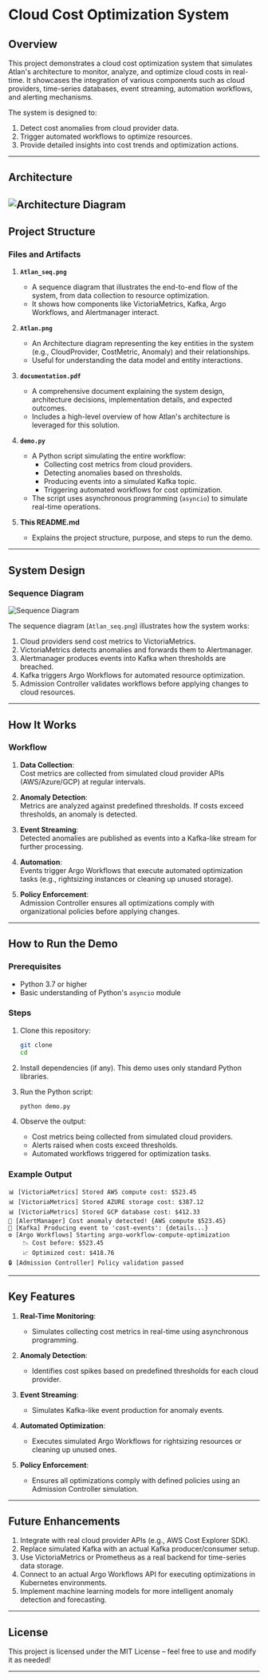 # **Cloud Cost Optimization System**

## **Overview**
This project demonstrates a cloud cost optimization system that simulates Atlan's architecture to monitor, analyze, and optimize cloud costs in real-time. It showcases the integration of various components such as cloud providers, time-series databases, event streaming, automation workflows, and alerting mechanisms.

The system is designed to:
1. Detect cost anomalies from cloud provider data.
2. Trigger automated workflows to optimize resources.
3. Provide detailed insights into cost trends and optimization actions.

---
## **Architecture**
![Architecture Diagram](atlan1.png)
---
## **Project Structure**

### **Files and Artifacts**
1. **`Atlan_seq.png`**  
   - A sequence diagram that illustrates the end-to-end flow of the system, from data collection to resource optimization.
   - It shows how components like VictoriaMetrics, Kafka, Argo Workflows, and Alertmanager interact.

2. **`Atlan.png`**  
   - An Architecture diagram representing the key entities in the system (e.g., CloudProvider, CostMetric, Anomaly) and their relationships.
   - Useful for understanding the data model and entity interactions.

3. **`documentation.pdf`**  
   - A comprehensive document explaining the system design, architecture decisions, implementation details, and expected outcomes.
   - Includes a high-level overview of how Atlan's architecture is leveraged for this solution.

4. **`demo.py`**  
   - A Python script simulating the entire workflow:
     - Collecting cost metrics from cloud providers.
     - Detecting anomalies based on thresholds.
     - Producing events into a simulated Kafka topic.
     - Triggering automated workflows for cost optimization.
   - The script uses asynchronous programming (`asyncio`) to simulate real-time operations.

5. **This README.md**  
   - Explains the project structure, purpose, and steps to run the demo.

---

## **System Design**

### **Sequence Diagram**
![Sequence Diagram](Atlanseq.png)

The sequence diagram (`Atlan_seq.png`) illustrates how the system works:
1. Cloud providers send cost metrics to VictoriaMetrics.
2. VictoriaMetrics detects anomalies and forwards them to Alertmanager.
3. Alertmanager produces events into Kafka when thresholds are breached.
4. Kafka triggers Argo Workflows for automated resource optimization.
5. Admission Controller validates workflows before applying changes to cloud resources.

---

## **How It Works**

### Workflow
1. **Data Collection**:  
   Cost metrics are collected from simulated cloud provider APIs (AWS/Azure/GCP) at regular intervals.
   
2. **Anomaly Detection**:  
   Metrics are analyzed against predefined thresholds. If costs exceed thresholds, an anomaly is detected.

3. **Event Streaming**:  
   Detected anomalies are published as events into a Kafka-like stream for further processing.

4. **Automation**:  
   Events trigger Argo Workflows that execute automated optimization tasks (e.g., rightsizing instances or cleaning up unused storage).

5. **Policy Enforcement**:  
   Admission Controller ensures all optimizations comply with organizational policies before applying changes.

---

## **How to Run the Demo**

### Prerequisites
- Python 3.7 or higher
- Basic understanding of Python's `asyncio` module

### Steps
1. Clone this repository:
   ```bash
   git clone 
   cd 
   ```

2. Install dependencies (if any). This demo uses only standard Python libraries.

3. Run the Python script:
   ```bash
   python demo.py
   ```

4. Observe the output:
   - Cost metrics being collected from simulated cloud providers.
   - Alerts raised when costs exceed thresholds.
   - Automated workflows triggered for optimization tasks.

### Example Output
```plaintext
📊 [VictoriaMetrics] Stored AWS compute cost: $523.45
📊 [VictoriaMetrics] Stored AZURE storage cost: $387.12
📊 [VictoriaMetrics] Stored GCP database cost: $412.33
🚨 [AlertManager] Cost anomaly detected! {AWS compute $523.45}
🔁 [Kafka] Producing event to 'cost-events': {details...}
⚙️ [Argo Workflows] Starting argo-workflow-compute-optimization
    📉 Cost before: $523.45
    📈 Optimized cost: $418.76
🔒 [Admission Controller] Policy validation passed
```

---

## **Key Features**

1. **Real-Time Monitoring**:
   - Simulates collecting cost metrics in real-time using asynchronous programming.

2. **Anomaly Detection**:
   - Identifies cost spikes based on predefined thresholds for each cloud provider.

3. **Event Streaming**:
   - Simulates Kafka-like event production for anomaly events.

4. **Automated Optimization**:
   - Executes simulated Argo Workflows for rightsizing resources or cleaning up unused ones.

5. **Policy Enforcement**:
   - Ensures all optimizations comply with defined policies using an Admission Controller simulation.

---

## **Future Enhancements**

1. Integrate with real cloud provider APIs (e.g., AWS Cost Explorer SDK).
2. Replace simulated Kafka with an actual Kafka producer/consumer setup.
3. Use VictoriaMetrics or Prometheus as a real backend for time-series data storage.
4. Connect to an actual Argo Workflows API for executing optimizations in Kubernetes environments.
5. Implement machine learning models for more intelligent anomaly detection and forecasting.

---

## **License**
This project is licensed under the MIT License – feel free to use and modify it as needed!

---
